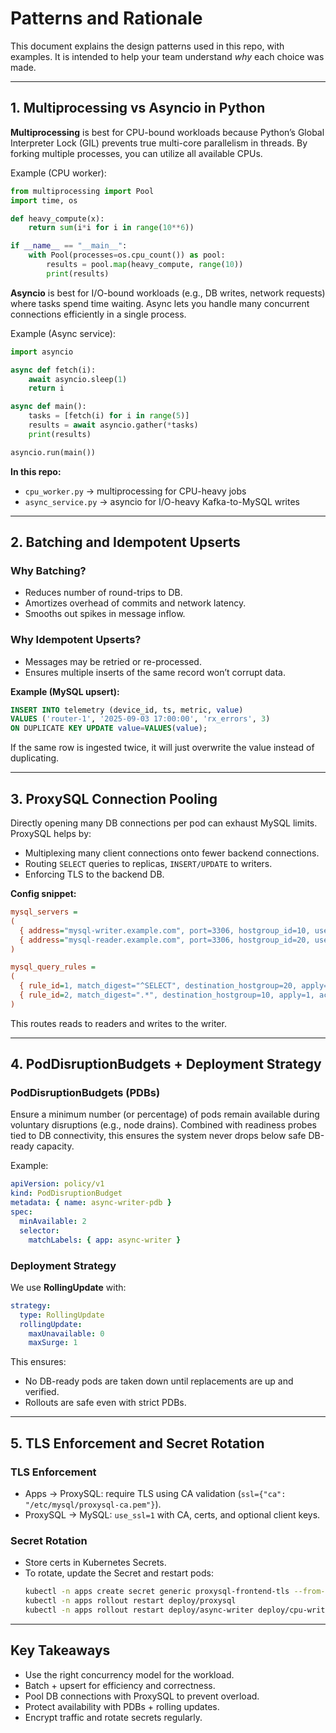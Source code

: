 
# Patterns and Rationale

This document explains the design patterns used in this repo, with examples. It is intended to help your team understand *why* each choice was made.

---

## 1. Multiprocessing vs Asyncio in Python

**Multiprocessing** is best for CPU-bound workloads because Python’s Global Interpreter Lock (GIL) prevents true multi-core parallelism in threads. By forking multiple processes, you can utilize all available CPUs.

Example (CPU worker):
```python
from multiprocessing import Pool
import time, os

def heavy_compute(x):
    return sum(i*i for i in range(10**6))

if __name__ == "__main__":
    with Pool(processes=os.cpu_count()) as pool:
        results = pool.map(heavy_compute, range(10))
        print(results)
```

**Asyncio** is best for I/O-bound workloads (e.g., DB writes, network requests) where tasks spend time waiting. Async lets you handle many concurrent connections efficiently in a single process.

Example (Async service):
```python
import asyncio

async def fetch(i):
    await asyncio.sleep(1)
    return i

async def main():
    tasks = [fetch(i) for i in range(5)]
    results = await asyncio.gather(*tasks)
    print(results)

asyncio.run(main())
```

**In this repo:**  
- `cpu_worker.py` → multiprocessing for CPU-heavy jobs  
- `async_service.py` → asyncio for I/O-heavy Kafka-to-MySQL writes

---

## 2. Batching and Idempotent Upserts

### Why Batching?
- Reduces number of round-trips to DB.
- Amortizes overhead of commits and network latency.
- Smooths out spikes in message inflow.

### Why Idempotent Upserts?
- Messages may be retried or re-processed.
- Ensures multiple inserts of the same record won’t corrupt data.

**Example (MySQL upsert):**
```sql
INSERT INTO telemetry (device_id, ts, metric, value)
VALUES ('router-1', '2025-09-03 17:00:00', 'rx_errors', 3)
ON DUPLICATE KEY UPDATE value=VALUES(value);
```

If the same row is ingested twice, it will just overwrite the value instead of duplicating.

---

## 3. ProxySQL Connection Pooling

Directly opening many DB connections per pod can exhaust MySQL limits. ProxySQL helps by:

- Multiplexing many client connections onto fewer backend connections.
- Routing `SELECT` queries to replicas, `INSERT/UPDATE` to writers.
- Enforcing TLS to the backend DB.

**Config snippet:**
```ini
mysql_servers =
(
  { address="mysql-writer.example.com", port=3306, hostgroup_id=10, use_ssl=1 },
  { address="mysql-reader.example.com", port=3306, hostgroup_id=20, use_ssl=1 }
)

mysql_query_rules =
(
  { rule_id=1, match_digest="^SELECT", destination_hostgroup=20, apply=1, active=1 },
  { rule_id=2, match_digest=".*", destination_hostgroup=10, apply=1, active=1 }
)
```

This routes reads to readers and writes to the writer.

---

## 4. PodDisruptionBudgets + Deployment Strategy

### PodDisruptionBudgets (PDBs)
Ensure a minimum number (or percentage) of pods remain available during voluntary disruptions (e.g., node drains). Combined with readiness probes tied to DB connectivity, this ensures the system never drops below safe DB-ready capacity.

Example:
```yaml
apiVersion: policy/v1
kind: PodDisruptionBudget
metadata: { name: async-writer-pdb }
spec:
  minAvailable: 2
  selector:
    matchLabels: { app: async-writer }
```

### Deployment Strategy
We use **RollingUpdate** with:
```yaml
strategy:
  type: RollingUpdate
  rollingUpdate:
    maxUnavailable: 0
    maxSurge: 1
```

This ensures:
- No DB-ready pods are taken down until replacements are up and verified.
- Rollouts are safe even with strict PDBs.

---

## 5. TLS Enforcement and Secret Rotation

### TLS Enforcement
- Apps → ProxySQL: require TLS using CA validation (`ssl={"ca": "/etc/mysql/proxysql-ca.pem"}`).
- ProxySQL → MySQL: `use_ssl=1` with CA, certs, and optional client keys.

### Secret Rotation
- Store certs in Kubernetes Secrets.  
- To rotate, update the Secret and restart pods:
  ```bash
  kubectl -n apps create secret generic proxysql-frontend-tls --from-file=proxysql-ca.pem --from-file=proxysql-cert.pem --from-file=proxysql-key.pem --dry-run=client -o yaml | kubectl apply -f -
  kubectl -n apps rollout restart deploy/proxysql
  kubectl -n apps rollout restart deploy/async-writer deploy/cpu-writer
  ```

---

## Key Takeaways

- Use the right concurrency model for the workload.  
- Batch + upsert for efficiency and correctness.  
- Pool DB connections with ProxySQL to prevent overload.  
- Protect availability with PDBs + rolling updates.  
- Encrypt traffic and rotate secrets regularly.

